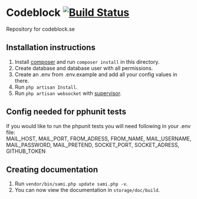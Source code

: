 Codeblock [![Build Status](https://snap-ci.com/davidsoderberg/Codeblock/branch/master/build_image)](https://snap-ci.com/davidsoderberg/Codeblock/branch/master)
=========
Repository for codeblock.se

## Installation instructions
1. Install [composer](https://getcomposer.org/) and run `composer install` in this directory.
2. Create database and database user with all permissions.
3. Create an .env from .env.example and add all your config values in there.
4. Run `php artisan Install`.
5. Run `php artisan websocket` with [supervisor](http://supervisord.org/).

## Config needed for pphunit tests
If you would like to run the phpunit tests you will need following in your .env file:  
MAIL_HOST, MAIL_PORT, FROM_ADRESS, FROM_NAME, MAIL_USERNAME, MAIL_PASSWORD, MAIL_PRETEND, SOCKET_PORT, SOCKET_ADRESS, GITHUB_TOKEN


## Creating documentation
1. Run `vendor/bin/sami.php update sami.php -v`.
2. You can now view the documentation in `storage/doc/build`.
 